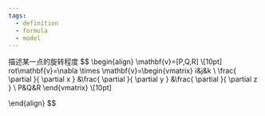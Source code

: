 ```yaml
---
tags:
  - definition
  - formula
  - model
---
```

描述某一点的旋转程度
$$
\begin{align}
\mathbf{v}=[P,Q,R] \\[10pt]
rot\mathbf{v}=\nabla \times \mathbf{v}=\begin{vmatrix}
i&j&k \\
\frac{ \partial  }{ \partial x } &\frac{ \partial  }{ \partial y } &\frac{ \partial  }{ \partial z }  \\
P&Q&R
\end{vmatrix} \\[10pt]

\end{align}
$$





